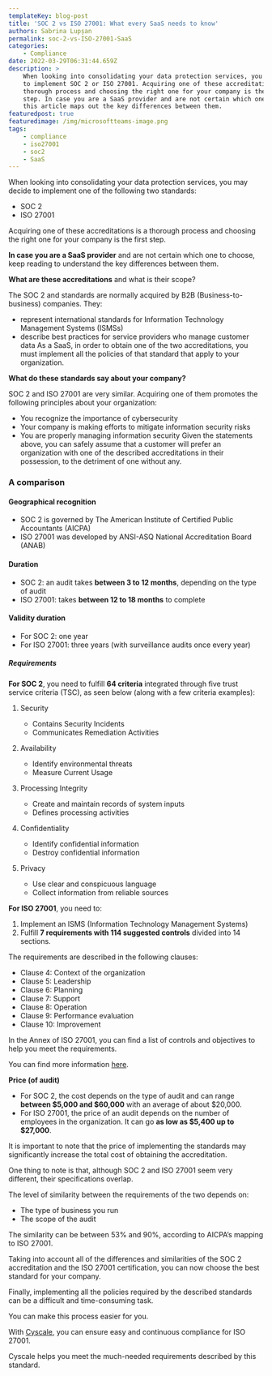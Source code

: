 ```yaml
---
templateKey: blog-post
title: 'SOC 2 vs ISO 27001: What every SaaS needs to know'
authors: Sabrina Lupșan
permalink: soc-2-vs-ISO-27001-SaaS
categories:
    - Compliance
date: 2022-03-29T06:31:44.659Z
description: >
    When looking into consolidating your data protection services, you may decide
    to implement SOC 2 or ISO 27001. Acquiring one of these accreditations is a
    thorough process and choosing the right one for your company is the first
    step. In case you are a SaaS provider and are not certain which one to choose,
    this article maps out the key differences between them.
featuredpost: true
featuredimage: /img/microsoftteams-image.png
tags:
    - compliance
    - iso27001
    - soc2
    - SaaS
---
```


When looking into consolidating your data protection services, you may decide to implement one of the following two standards:

-   SOC 2
-   ISO 27001

Acquiring one of these accreditations is a thorough process and choosing the right one for your company is the first step.

**In case you are a SaaS provider** and are not certain which one to choose, keep reading to understand the key differences between them.

**What are these accreditations** and what is their scope?

The SOC 2 and standards are normally acquired by B2B (Business-to-business) companies.
They:

-   represent international standards for Information Technology Management Systems (ISMSs)
-   describe best practices for service providers who manage customer data
    As a SaaS, in order to obtain one of the two accreditations, you must implement all the policies of that standard that apply to your organization.

**What do these standards say about your company?**

SOC 2 and ISO 27001 are very similar.
Acquiring one of them promotes the following principles about your organization:

-   You recognize the importance of cybersecurity
-   Your company is making efforts to mitigate information security risks
-   You are properly managing information security
    Given the statements above, you can safely assume that a customer will prefer an organization with one of the described accreditations in their possession, to the detriment of one without any.

### A comparison

#### Geographical recognition

-   SOC 2 is governed by The American Institute of Certified Public Accountants (AICPA)
-   ISO 27001 was developed by ANSI-ASQ National Accreditation Board (ANAB)

#### Duration

-   SOC 2: an audit takes **between 3 to 12 months**, depending on the type of audit
-   ISO 27001: takes **between 12 to 18 months** to complete

#### Validity duration

-   For SOC 2: one year
-   For ISO 27001: three years (with surveillance audits once every year)

##### Requirements

**For SOC 2**, you need to fulfill **64 criteria** integrated through five trust service criteria (TSC), as seen below (along with a few criteria examples):

1. Security

    - Contains Security Incidents
    - Communicates Remediation Activities

2. Availability

    - Identify environmental threats
    - Measure Current Usage

3. Processing Integrity

    - Create and maintain records of system inputs
    - Defines processing activities

4. Confidentiality

    - Identify confidential information
    - Destroy confidential information

5. Privacy

    - Use clear and conspicuous language
    - Collect information from reliable sources

**For ISO 27001**, you need to:

1. Implement an ISMS (Information Technology Management Systems)
2. Fulfill **7 requirements with 114 suggested controls** divided into 14 sections.

The requirements are described in the following clauses:

-   Clause 4: Context of the organization
-   Clause 5: Leadership
-   Clause 6: Planning
-   Clause 7: Support
-   Clause 8: Operation
-   Clause 9: Performance evaluation
-   Clause 10: Improvement

In the Annex of ISO 27001, you can find a list of controls and objectives to help you meet the requirements.

You can find more information [here](https://cyscale.com/blog/ISO-27001-certification-standard-policies-procedures/).

**Price (of audit)**

-   For SOC 2, the cost depends on the type of audit and can range **between $5,000 and $60,000** with an average of about $20,000.
-   For ISO 27001, the price of an audit depends on the number of employees in the organization. It can go **as low as $5,400 up to $27,000**.

It is important to note that the price of implementing the standards may significantly increase the total cost of obtaining the accreditation.

One thing to note is that, although SOC 2 and ISO 27001 seem very different, their specifications overlap.

The level of similarity between the requirements of the two depends on:

-   The type of business you run
-   The scope of the audit

The similarity can be between 53% and 90%, according to AICPA’s mapping to ISO 27001.

Taking into account all of the differences and similarities of the SOC 2 accreditation and the ISO 27001 certification, you can now choose the best standard for your company.

Finally, implementing all the policies required by the described standards can be a difficult and time-consuming task.

You can make this process easier for you.

With [Cyscale](https://cyscale.com/), you can ensure easy and continuous compliance for ISO 27001.

Cyscale helps you meet the much-needed requirements described by this standard.
